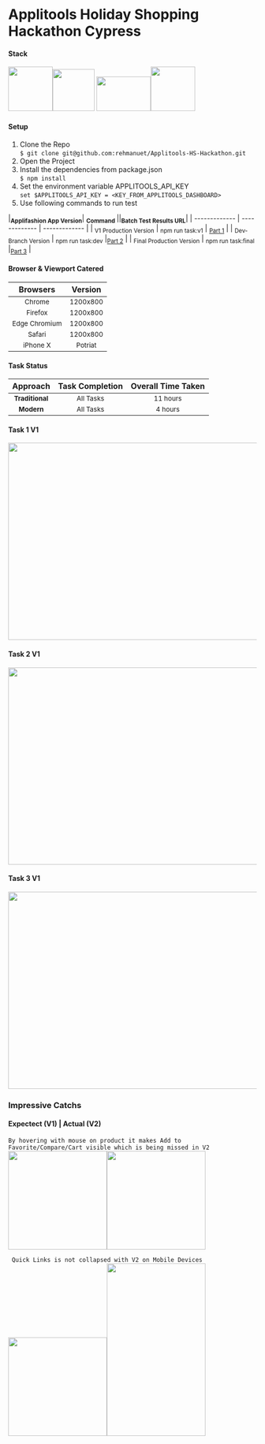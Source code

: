 # Applitools Holiday Shopping Hackathon Cypress


#### Stack
<img src="https://raw.githubusercontent.com/rehmanuet/DataEssential/master/junk/applitools-logo.png?raw=true" height="90"/><img src="https://avatars0.githubusercontent.com/u/8908513?s=200&v=4?raw=true" height="85" />    <img src="https://i.pinimg.com/originals/48/4d/9a/484d9a03c676a55671a9d257a48c4378.png?raw=true?raw=true" width="110" height="70"/><img src="https://camo.githubusercontent.com/58045a79a69afea4cab1cea6def6d911fba3956cf5fd683addf41c032aa64088/68747470733a2f2f636c6475702e636f6d2f78465646784f696f41552e737667?raw=true" height="90" />

#### Setup
1. Clone the Repo<br />
`$ git clone git@github.com:rehmanuet/Applitools-HS-Hackathon.git`<br/>
2. Open the Project<br />
3. Install the dependencies from package.json<br />
 `$ npm install`<br />
4. Set the environment variable APPLITOOLS_API_KEY <br/>
`set $APPLITOOLS_API_KEY = <KEY_FROM_APPLITOOLS_DASHBOARD>`<br/>
5. Use following commands to run test <br/>

 |<b><sub>Applifashion App Version</sub></b>|    <b><sub>Command</sub>   </b> ||<b><sub>Batch Test Results URL</sub></b>|
 | ------------- | ------------- | ------------- |
 |     <sub>V1 Production Version</sub>    | <sub>npm run task:v1</sub>  | <sub>[Part 1](https://eyes.applitools.com/app/test-results/00000251794584931554?accountId=ATz47TlcMkiN9X94Ra6-Bg~~&display=details&top=00000251794507287201%283%29)</sub>  |
 |     <sub>Dev-Branch Version</sub>   |     <sub>npm run task:dev</sub>          |<sub>[Part 2](https://eyes.applitools.com/app/test-results/00000251794583948126?accountId=ATz47TlcMkiN9X94Ra6-Bg~~&display=details&top=00000251794507287201%283%29)</sub>  |
 | <sub>Final Production Version</sub> | <sub>npm run task:final</sub>   |<sub>[Part 3](https://eyes.applitools.com/app/test-results/00000251794507287201?accountId=ATz47TlcMkiN9X94Ra6-Bg~~&display=details&top=00000251794507287201%283%29)</sub>  |





#### Browser & Viewport Catered
|    Browsers   |    Version    |
| :-:  | :-:  |
|     <sub>Chrome</sub>    |<sub>1200x800</sub>  |
|     <sub>Firefox</sub>   | <sub>1200x800</sub>   |
| <sub>Edge Chromium</sub> | <sub>1200x800</sub>   |
| <sub>Safari</sub> | <sub>1200x800</sub>   |
| <sub>iPhone X </sub> | <sub>Potriat</sub>   |



#### Task Status
|    Approach  |    Task Completion |    Overall Time Taken  | 
| :-: | :-: |:-: |
|    <b> <sub>Traditional</sub> </b>   | <sub>All Tasks</sub>  | <sub>11 hours</sub>    |
|     <b><sub>Modern</sub></b>   | <sub>All Tasks</sub>        | <sub> 4 hours</sub>    |

#### Task 1 V1
<img src="https://raw.githubusercontent.com/rehmanuet/DataEssential/master/junk/Task_1.JPG??raw=true" width="700" height="400" />

#### Task 2 V1
<img src="https://raw.githubusercontent.com/rehmanuet/DataEssential/master/junk/Task_2.JPG??raw=true" width="800" height="400" />

#### Task 3 V1
<img src="https://raw.githubusercontent.com/rehmanuet/DataEssential/master/junk/Task_3.JPG??raw=true" width="800" height="400" />

### Impressive Catchs

#### Expectect (V1) | Actual (V2)
`By hovering with mouse on product it makes Add to Favorite/Compare/Cart visible which is being missed in V2`
<img src="https://raw.githubusercontent.com/rehmanuet/DataEssential/master/junk/Bug%20a.JPG??raw=true" width="200" height="200" /><img src="https://raw.githubusercontent.com/rehmanuet/DataEssential/master/junk/Bug%20a1.JPG??raw=true" width="200" height="200" /> </br>

` Quick Links is not collapsed with V2 on Mobile Devices` </br>
<img src="https://raw.githubusercontent.com/rehmanuet/DataEssential/master/junk/Bug%20b1%20(2).JPG?raw=true" width="200" height="200" /><img src="https://raw.githubusercontent.com/rehmanuet/DataEssential/master/junk/Bug%20b1%20(1).JPG?raw=true" width="200" height="350" /> </br>



